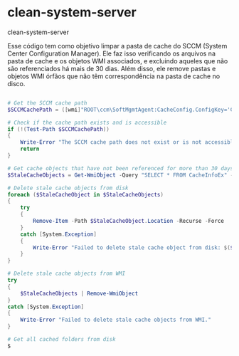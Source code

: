 # clean-system-server
clean-system-server 

Esse código tem como objetivo limpar a pasta de cache do SCCM (System Center Configuration Manager). Ele faz isso verificando os arquivos na pasta de cache e os objetos WMI associados, e excluindo aqueles que não são referenciados há mais de 30 dias. Além disso, ele remove pastas e objetos WMI órfãos que não têm correspondência na pasta de cache no disco.

``` ps1

# Get the SCCM cache path
$SCCMCachePath = ([wmi]"ROOT\ccm\SoftMgmtAgent:CacheConfig.ConfigKey='Cache'").Location

# Check if the cache path exists and is accessible
if (!(Test-Path $SCCMCachePath))
{
    Write-Error "The SCCM cache path does not exist or is not accessible: $SCCMCachePath"
    return
}

# Get cache objects that have not been referenced for more than 30 days
$StaleCacheObjects = Get-WmiObject -Query "SELECT * FROM CacheInfoEx" -Namespace "ROOT\ccm\SoftMgmtAgent" | Where-Object { ([datetime](Date) - ([System.Management.ManagementDateTimeConverter]::ToDateTime($_.LastReferenced))).Days -gt 30  }

# Delete stale cache objects from disk
foreach ($StaleCacheObject in $StaleCacheObjects)
{
    try
    {
        Remove-Item -Path $StaleCacheObject.Location -Recurse -Force
    }
    catch [System.Exception]
    {
        Write-Error "Failed to delete stale cache object from disk: $($StaleCacheObject.Location)"
    }
}

# Delete stale cache objects from WMI
try
{
    $StaleCacheObjects | Remove-WmiObject
}
catch [System.Exception]
{
    Write-Error "Failed to delete stale cache objects from WMI."
}

# Get all cached folders from disk
$

```

